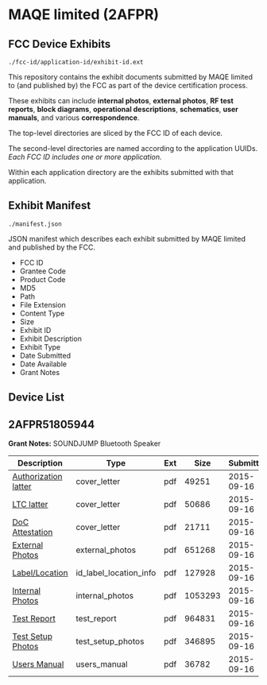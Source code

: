 # MAQE limited (2AFPR)
## FCC Device Exhibits

```
./fcc-id/application-id/exhibit-id.ext
```

This repository contains the exhibit documents submitted by MAQE limited to (and published by) the FCC as part of the device certification process.

These exhibits can include **internal photos**, **external photos**, **RF test reports**, **block diagrams**, **operational descriptions**, **schematics**, **user manuals**, and various **correspondence**.

The top-level directories are sliced by the FCC ID of each device.

The second-level directories are named according to the application UUIDs. *Each FCC ID includes one or more application.*

Within each application directory are the exhibits submitted with that application. 

## Exhibit Manifest

```
./manifest.json
```

JSON manifest which describes each exhibit submitted by MAQE limited and published by the FCC.

- FCC ID
- Grantee Code
- Product Code
- MD5
- Path
- File Extension
- Content Type
- Size
- Exhibit ID
- Exhibit Description
- Exhibit Type
- Date Submitted
- Date Available
- Grant Notes

## Device List
## 2AFPR51805944
**Grant Notes:** SOUNDJUMP Bluetooth Speaker

| Description | Type | Ext | Size | Submitted | Available |
| ----------- | ---- | --- | ---- | --------- | --------- |
| [Authorization latter](2AFPR51805944/bcf4949e7f40d085f07b9ffe7af9ebfb/2749538.pdf) | cover_letter | pdf | 49251 | 2015-09-16 | 2015-09-16 |
| [LTC latter](2AFPR51805944/bcf4949e7f40d085f07b9ffe7af9ebfb/2749539.pdf) | cover_letter | pdf | 50686 | 2015-09-16 | 2015-09-16 |
| [DoC Attestation](2AFPR51805944/bcf4949e7f40d085f07b9ffe7af9ebfb/2749540.pdf) | cover_letter | pdf | 21711 | 2015-09-16 | 2015-09-16 |
| [External Photos](2AFPR51805944/bcf4949e7f40d085f07b9ffe7af9ebfb/2749542.pdf) | external_photos | pdf | 651268 | 2015-09-16 | 2015-09-16 |
| [Label/Location](2AFPR51805944/bcf4949e7f40d085f07b9ffe7af9ebfb/2749543.pdf) | id_label_location_info | pdf | 127928 | 2015-09-16 | 2015-09-16 |
| [Internal Photos](2AFPR51805944/bcf4949e7f40d085f07b9ffe7af9ebfb/2749544.pdf) | internal_photos | pdf | 1053293 | 2015-09-16 | 2015-09-16 |
| [Test Report](2AFPR51805944/bcf4949e7f40d085f07b9ffe7af9ebfb/2749547.pdf) | test_report | pdf | 964831 | 2015-09-16 | 2015-09-16 |
| [Test Setup Photos](2AFPR51805944/bcf4949e7f40d085f07b9ffe7af9ebfb/2749548.pdf) | test_setup_photos | pdf | 346895 | 2015-09-16 | 2015-09-16 |
| [Users Manual](2AFPR51805944/bcf4949e7f40d085f07b9ffe7af9ebfb/2749549.pdf) | users_manual | pdf | 36782 | 2015-09-16 | 2015-09-16 |
